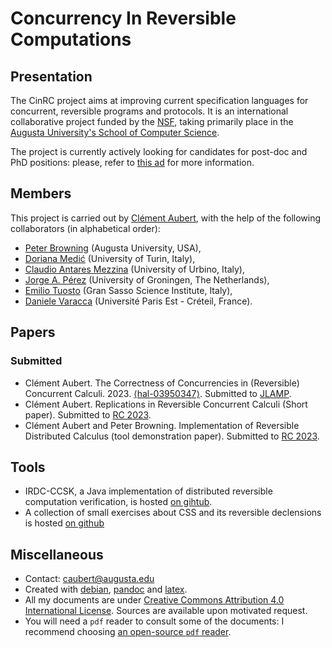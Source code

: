# Concurrency In Reversible Computations

## Presentation

The CinRC project aims at improving current specification languages for concurrent, reversible programs and protocols.
It is an international collaborative project funded by the [NSF](https://www.nsf.gov/awardsearch/showAward?AWD_ID=2242786), taking primarily place in the [Augusta University's School of Computer Science](https://www.augusta.edu/ccs/).

The project is currently actively looking for candidates for post-doc and PhD positions: please, refer to [this ad](phd_ad.md) for more information. 

## Members

This project is carried out by [Clément Aubert](https://spots.augusta.edu/caubert/), with the help of the following collaborators (in alphabetical order):

- [Peter Browning](https://peterjbrowning.com/) (Augusta University, USA),
- [Doriana Medić](https://alpha.di.unito.it/doriana-medic/) (University of Turin, Italy),
- [Claudio Antares Mezzina](https://sites.google.com/view/claudio-mezzina) (University of Urbino, Italy),
- [Jorge A. Pérez](https://www.jperez.nl/) (University of Groningen, The Netherlands),
- [Emilio Tuosto](https://cs.gssi.it/emilio.tuosto/) (Gran Sasso Science Institute, Italy),
- [Daniele Varacca](https://www.lacl.fr/~dvaracca/) (Université Paris Est - Créteil, France).

## Papers

### Submitted

- Clément Aubert. The Correctness of Concurrencies in (Reversible) Concurrent Calculi. 2023. [⟨hal-03950347⟩](https://hal.science/hal-03950347v1). Submitted to [JLAMP](https://www.sciencedirect.com/journal/journal-of-logical-and-algebraic-methods-in-programming/).
- Clément Aubert. Replications in Reversible Concurrent Calculi (Short paper). Submitted to [RC 2023](https://reversible-computation-2023.github.io/site/).
- Clément Aubert and Peter Browning. Implementation of Reversible Distributed Calculus (tool demonstration paper).  Submitted to [RC 2023](https://reversible-computation-2023.github.io/site/).

## Tools

- IRDC-CCSK, a Java implementation of distributed reversible computation verification, is hosted [on gihtub](https://github.com/CinRC/IRDC-CCSK).
- A collection of small exercises about CSS and its reversible declensions is hosted [on github](https://github.com/CinRC/Exercises-on-CCS-CCSK-and-RCCS)

## Miscellaneous
<!--{.unlisted}-->

* Contact: [caubert@augusta.edu](mailto:caubert@augusta.edu)
* Created with [debian](https://www.debian.org/), [pandoc](https://pandoc.org/) and [latex](https://www.latex-project.org/).
* All my documents are under [Creative Commons Attribution 4.0 International License](https://creativecommons.org/licenses/by/4.0/). Sources are available upon motivated request.
* You will need a `pdf` reader to consult some of the documents: I recommend choosing [an open-source `pdf` reader](https://pdfreaders.org/).
